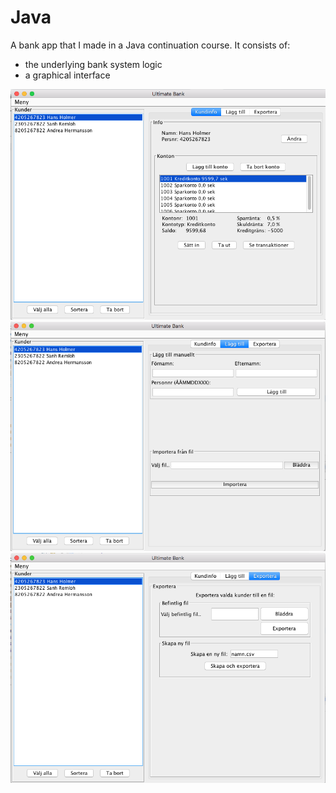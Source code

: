 # Java

A bank app that I made in a Java continuation course.
It consists of: 
 - the underlying bank system logic 
 - a graphical interface

![The bank app's GUI first menu](bankApp1.png "screenshot 1")
![The bank app's GUI second menu](bankApp2.png "screenshot 2")
![The bank app's GUI third menu](bankApp3.png "screenshot 3")